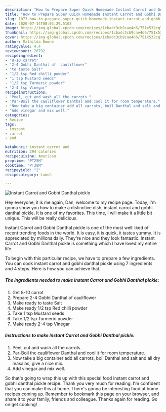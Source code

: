 ```yaml
---
description: "How to Prepare Super Quick Homemade Instant Carrot and Gobhi Danthal pickle"
title: "How to Prepare Super Quick Homemade Instant Carrot and Gobhi Danthal pickle"
slug: 1073-how-to-prepare-super-quick-homemade-instant-carrot-and-gobhi-danthal-pickle
date: 2020-07-14T00:03:29.510Z
image: https://img-global.cpcdn.com/recipes/1cbadc3cb9cae4d6/751x532cq70/instant-carrot-and-gobhi-danthal-pickle-recipe-main-photo.jpg
thumbnail: https://img-global.cpcdn.com/recipes/1cbadc3cb9cae4d6/751x532cq70/instant-carrot-and-gobhi-danthal-pickle-recipe-main-photo.jpg
cover: https://img-global.cpcdn.com/recipes/1cbadc3cb9cae4d6/751x532cq70/instant-carrot-and-gobhi-danthal-pickle-recipe-main-photo.jpg
author: Mathilda Boone
ratingvalue: 4.4
reviewcount: 26792
recipeingredient:
- "8-10 carrot"
- "2-4 Gobhi Danthal of  cauliflower"
- "to taste Salt"
- "1/2 tsp Red chilli powder"
- "1 tsp Mustard seeds"
- "1/2 tsp Turmeric powder"
- "2-4 tsp Vinegar"
recipeinstructions:
- "Peel, cut and wash all the carrots."
- "Par-Boil the cauliflower Danthal and cool it for room temperature."
- "Now take a big container add all carrots, boil Danthal and salt and all dry masalas, give a nice mix."
- "Add vinegar and mix well."
categories:
- Recipe
tags:
- instant
- carrot
- and

katakunci: instant carrot and 
nutrition: 294 calories
recipecuisine: American
preptime: "PT25M"
cooktime: "PT38M"
recipeyield: "2"
recipecategory: Lunch

---
```



![Instant Carrot and Gobhi Danthal pickle](https://img-global.cpcdn.com/recipes/1cbadc3cb9cae4d6/751x532cq70/instant-carrot-and-gobhi-danthal-pickle-recipe-main-photo.jpg)

Hey everyone, it is me again, Dan, welcome to my recipe page. Today, I'm gonna show you how to make a distinctive dish, instant carrot and gobhi danthal pickle. It is one of my favorites. This time, I will make it a little bit unique. This will be really delicious.

Instant Carrot and Gobhi Danthal pickle is one of the most well liked of recent trending foods in the world. It is easy, it is quick, it tastes yummy. It is appreciated by millions daily. They're nice and they look fantastic. Instant Carrot and Gobhi Danthal pickle is something which I have loved my entire life.




To begin with this particular recipe, we have to prepare a few ingredients. You can cook instant carrot and gobhi danthal pickle using 7 ingredients and 4 steps. Here is how you can achieve that.

<!--inarticleads1-->

##### The ingredients needed to make Instant Carrot and Gobhi Danthal pickle:

1. Get 8-10 carrot
1. Prepare 2-4 Gobhi Danthal of  cauliflower
1. Make ready to taste Salt
1. Make ready 1/2 tsp Red chilli powder
1. Take 1 tsp Mustard seeds
1. Take 1/2 tsp Turmeric powder
1. Make ready 2-4 tsp Vinegar




<!--inarticleads2-->

##### Instructions to make Instant Carrot and Gobhi Danthal pickle:

1. Peel, cut and wash all the carrots.
1. Par-Boil the cauliflower Danthal and cool it for room temperature.
1. Now take a big container add all carrots, boil Danthal and salt and all dry masalas, give a nice mix.
1. Add vinegar and mix well.




So that's going to wrap this up with this special food instant carrot and gobhi danthal pickle recipe. Thank you very much for reading. I'm confident that you can make this at home. There's gonna be interesting food at home recipes coming up. Remember to bookmark this page on your browser, and share it to your family, friends and colleague. Thanks again for reading. Go on get cooking!
